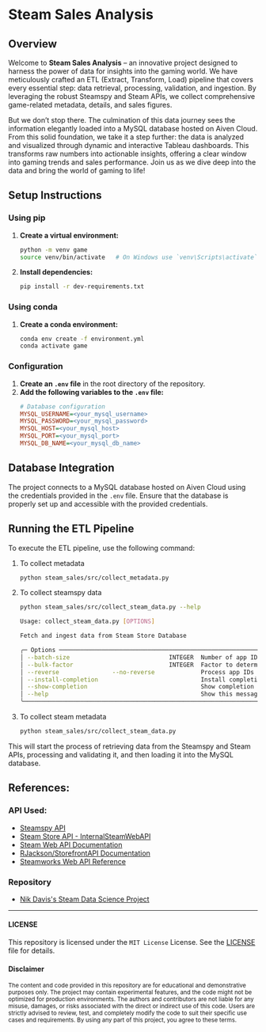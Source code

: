 # Steam Sales Analysis

## Overview
Welcome to **Steam Sales Analysis** – an innovative project designed to harness the power of data for insights into the gaming world. We have meticulously crafted an ETL (Extract, Transform, Load) pipeline that covers every essential step: data retrieval, processing, validation, and ingestion. By leveraging the robust Steamspy and Steam APIs, we collect comprehensive game-related metadata, details, and sales figures. 

But we don’t stop there. The culmination of this data journey sees the information elegantly loaded into a MySQL database hosted on Aiven Cloud. From this solid foundation, we take it a step further: the data is analyzed and visualized through dynamic and interactive Tableau dashboards. This transforms raw numbers into actionable insights, offering a clear window into gaming trends and sales performance. Join us as we dive deep into the data and bring the world of gaming to life!

## Setup Instructions

### Using pip
1. **Create a virtual environment:**
   ```bash
   python -m venv game
   source venv/bin/activate   # On Windows use `venv\Scripts\activate`
   ```

2. **Install dependencies:**
   ```bash
   pip install -r dev-requirements.txt
   ```

### Using conda
1. **Create a conda environment:**
   ```bash
   conda env create -f environment.yml
   conda activate game
   ```

### Configuration
1. **Create an `.env` file** in the root directory of the repository.
2. **Add the following variables to the `.env` file:**
   ```ini
   # Database configuration
   MYSQL_USERNAME=<your_mysql_username>
   MYSQL_PASSWORD=<your_mysql_password>
   MYSQL_HOST=<your_mysql_host>
   MYSQL_PORT=<your_mysql_port>
   MYSQL_DB_NAME=<your_mysql_db_name>
   ```

## Database Integration
The project connects to a MySQL database hosted on Aiven Cloud using the credentials provided in the `.env` file. Ensure that the database is properly set up and accessible with the provided credentials.

## Running the ETL Pipeline
To execute the ETL pipeline, use the following command:
1. To collect metadata
    ```bash
    python steam_sales/src/collect_metadata.py
    ```
2. To collect steamspy data
   ```bash
   python steam_sales/src/collect_steam_data.py --help 
   
   Usage: collect_steam_data.py [OPTIONS]

   Fetch and ingest data from Steam Store Database

   ╭─ Options ──────────────────────────────────────────────────────────────────────────────────────────────────────────────────────────────────────╮
   │ --batch-size                            INTEGER  Number of app IDs to process in each batch.[default:5]                                        │
   │ --bulk-factor                           INTEGER  Factor to determine when to perform a bulk insert (batch_size * bulk_factor). [default: 10]   │
   │ --reverse               --no-reverse             Process app IDs in reverse order. [default: no-reverse]                                       │
   │ --install-completion                             Install completion for the current shell.                                                     │
   │ --show-completion                                Show completion for the current shell, to copy it or customize the installation.              │
   │ --help                                           Show this message and exit.                                                                   │
   ╰────────────────────────────────────────────────────────────────────────────────────────────────────────────────────────────────────────────────╯
   ```
3. To collect steam metadata
    ```bash
    python steam_sales/src/collect_steam_data.py
    ```

This will start the process of retrieving data from the Steamspy and Steam APIs, processing and validating it, and then loading it into the MySQL database.

## References:
### API Used:
- [Steamspy API](https://steamspy.com/api.php)
- [Steam Store API - InternalSteamWebAPI](https://github.com/Revadike/InternalSteamWebAPI/wiki)
- [Steam Web API Documentation](https://steamapi.xpaw.me/#)
- [RJackson/StorefrontAPI Documentation](https://wiki.teamfortress.com/wiki/User:RJackson/StorefrontAPI)
- [Steamworks Web API Reference](https://partner.steamgames.com/doc/webapi)

### Repository
- [Nik Davis's Steam Data Science Project](https://github.com/nik-davis/steam-data-science-project)
---

#### LICENSE
This repository is licensed under the `MIT License` License. See the [LICENSE](LICENSE) file for details.

#### Disclaimer

<sub>
The content and code provided in this repository are for educational and demonstrative purposes only. The project may contain experimental features, and the code might not be optimized for production environments. The authors and contributors are not liable for any misuse, damages, or risks associated with the direct or indirect use of this code. Users are strictly advised to review, test, and completely modify the code to suit their specific use cases and requirements. By using any part of this project, you agree to these terms.
</sub>